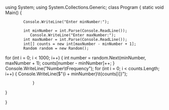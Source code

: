 using System;
using System.Collections.Generic; 
class Program
{ 
    static void Main() 
    { 
        
            Console.WriteLine("Enter minNumber:");
            
            int minNumber = int.Parse(Console.ReadLine()); 
               Console.WriteLine("Enter maxNumber:"); 
            int maxNumber = int.Parse(Console.ReadLine());
            int[] counts = new int[maxNumber - minNumber + 1];
            Random random = new Random(); 
 for (int i = 0; i < 1000; i++)
            {
                int number = random.Next(minNumber, maxNumber + 1);
                counts[number - minNumber]++;
            }
                Console.WriteLine("Number\tFrequency");
                for (int i = 0; i < counts.Length; i++) 
                { Console.WriteLine($"{i + minNumber}\t{counts[i]}"); 
                    
                } 
   }
    
}

